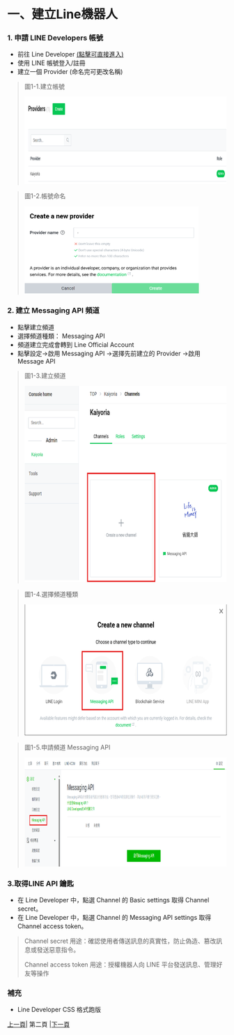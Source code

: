 # 一、建立Line機器人

### 1. 申請 LINE Developers 帳號
* 前往 Line Developer [(點擊可直接進入)](https://developers.line.biz/zh-hant/)
* 使用 LINE 帳號登入/註冊
* 建立一個 Provider (命名完可更改名稱)

>圖1-1.建立帳號
>
><img src="圖片/RAG_01.png" alt="RAG流程圖" width="800" height="200"/>

>圖1-2.帳號命名
>
><img src="圖片/RAG_02.png" alt="RAG流程圖" width="400" height="200"/>

### 2. 建立 Messaging API 頻道
* 點擊建立頻道
* 選擇頻道種類： Messaging API
* 頻道建立完成會轉到 Line Official Account
* 點擊設定->啟用 Messaging API ->選擇先前建立的 Provider ->啟用 Message API

>圖1-3.建立頻道
>
><img src="圖片/RAG_03.png" alt="RAG流程圖" width="700" height="450"/>

>圖1-4.選擇頻道種類
>
><img src="圖片/RAG_04.png" alt="RAG流程圖" width="600" height="300"/>

>圖1-5.申請頻道 Messaging API
>
><img src="圖片/RAG_05.png" alt="RAG流程圖" width="1000" height="250"/>

### 3.取得LINE API 鑰匙
* 在 Line Developer 中，點選 Channel 的 Basic settings 取得 Channel secret。
* 在 Line Developer 中，點選 Channel 的 Messaging API settings 取得 Channel access token。
> Channel secret 用途：確認使用者傳送訊息的真實性，防止偽造、篡改訊息或發送惡意指令。
> 
> Channel access token 用途：授權機器人向 LINE 平台發送訊息、管理好友等操作

### 補充
* Line Developer CSS 格式跑版

[上一頁](README.md)| 第二頁 |[下一頁](STEP_2.md)
